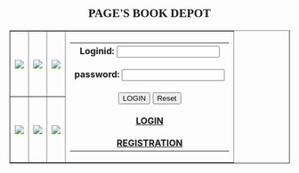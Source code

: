 <html>
<table>
<table border="border"><center>
<h2 style="font-family:verdana;">
PAGE'S BOOK DEPOT</center>
<tr>
<th>
<img src="https://m.media-amazon.com/images/I/517PJt-WqTL.jpg">
</th>
<th>
<img src="https://encrypted-tbn0.gstatic.com/images?q=tbn%3AANd9GcSNnXcblLPzusT4-dJaAMaQFIBb8RIMdjS2w-TZLnpjyvzaxZrt&usqp=CAU"></th>
<th>
<img src="https://m.media-amazon.com/images/I/51bG-Ivww6L.jpg"></th>
<th rowspan="2"><table><tr><th>
</h2>
Loginid:
<input type="text" name="Loginid" id='lid'></br></br>
password:
<input type="password" name="password" id='pwd'></br></br>
<center>
<input type="submit" value="LOGIN">
</form>
<input type="reset" ></br></br>
<a href="books type.html">LOGIN</a></br></br>
<a href="file:///D:/b11/pirple/registration.html">REGISTRATION</a>
</th></tr>
</table>
</th>
</tr>
<tr>
<th>
<img src="https://s3.ap-south-1.amazonaws.com/storage.commonfolks.in/docs/products/images_full/percy-jackson-and-the-greek-gods_FrontImage_723.jpg"></th>
<th>
<img src="https://i.gr-assets.com/images/S/compressed.photo.goodreads.com/books/1497927666l/29152019._SX318_.jpg"></th>
<th>
<img src="https://bloximages.newyork1.vip.townnews.com/theadvocate.com/content/tncms/assets/v3/editorial/1/48/148a1e9c-aaf3-11e8-885d-079a0511e993/5b859946aaa7a.image.jpg?resize=400%2C265"></th>
</body>
</html>
